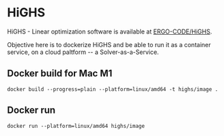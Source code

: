 # HiGHS
HiGHS - Linear optimization software is available at [ERGO-CODE/HiGHS](https://github.com/ERGO-Code/HiGHS).


Objective here is to dockerize HiGHS and be able to run it as a container service, on a cloud paltform -- a Solver-as-a-Service.


## Docker build for Mac M1 

  `docker build --progress=plain --platform=linux/amd64 -t highs/image .`

## Docker run
  
  `docker run --platform=linux/amd64 highs/image`
